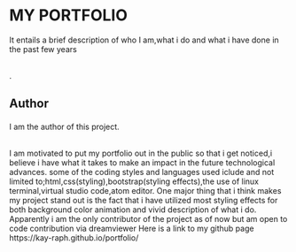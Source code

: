 <b><p><h1>MY PORTFOLIO</h1></p></b>
<p>It entails a brief description of who I am,what i do and what i have done in the past few years</p><br>.
<h2><b><p>Author</b></h2></p>
<p>I am the author of this project.</p><br>
I am motivated to put my portfolio out in the public so that i get noticed,i believe i have what it takes to make an impact in the future technological advances.
some of the coding styles and languages used iclude and not limited to;html,css(styling),bootstrap(styling effects),the use of linux terminal,virtual studio code,atom editor.
One major thing that i think makes my project stand out is the fact that i have utilized most styling effects for both background color animation and vivid description of what i do.
Apparently i am the only contributor of the project as of now but am open to code contribution via dreamviewer
Here is a link to my github page https://kay-raph.github.io/portfolio/
